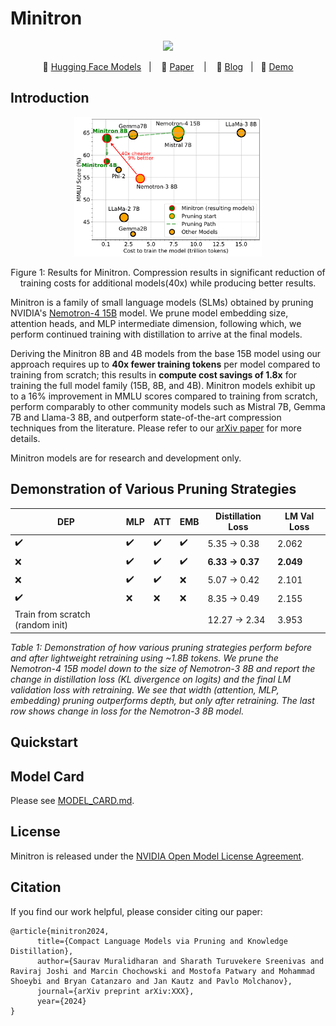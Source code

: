 # Minitron

<p align="center">
<img src="https://www.sauravm.com/assets/img/minitron.png"  width="256">
</p>
<p align="center">
        🤗 <a href="">Hugging Face Models</a>&nbsp&nbsp | &nbsp&nbsp 📄 <a href="">Paper</a> &nbsp&nbsp | &nbsp&nbsp 📜 <a href="">Blog</a> &nbsp | &nbsp 💬 <a href="">Demo</a>
</p>


## Introduction

<div style="text-align: center;">
  <img src="images/minitron.png" alt="Sample Image" width="300"/>
  <p>Figure 1: Results for Minitron. Compression results in significant reduction of training costs for additional models(40x) while producing better results.</p>
</div>

Minitron is a family of small language models (SLMs) obtained by pruning NVIDIA's [Nemotron-4 15B]() model. We prune model embedding size, attention heads, and MLP intermediate dimension, following which, we perform continued training with distillation to arrive at the final models.

Deriving the Minitron 8B and 4B models from the base 15B model using our approach requires up to **40x fewer training tokens** per model compared to training from scratch; this results in **compute cost savings of 1.8x** for training the full model family (15B, 8B, and 4B). Minitron models exhibit up to a 16% improvement in MMLU scores compared to training from scratch, perform comparably to other community models such as Mistral 7B, Gemma 7B and Llama-3 8B, and outperform state-of-the-art compression techniques from the literature. Please refer to our [arXiv paper]() for more details.

Minitron models are for research and development only.

## Demonstration of Various Pruning Strategies

| DEP | MLP | ATT | EMB | Distillation Loss | LM Val Loss |
|-----|-----|-----|-----|-------------------|-------------|
| ✔️  | ✔️  | ✔️  | ✔️  | 5.35 → 0.38       | 2.062       |
| ❌  | ✔️  | ✔️  | ✔️  | **6.33 → 0.37**   | **2.049**   |
| ❌  | ✔️  | ✔️  | ❌  | 5.07 → 0.42       | 2.101       |
| ✔️  | ❌  | ❌  | ❌  | 8.35 → 0.49       | 2.155       |
| Train from scratch (random init) |  |  |  | 12.27 → 2.34 | 3.953       |

*Table 1: Demonstration of how various pruning strategies perform before and after lightweight retraining using ~1.8B tokens. We prune the Nemotron-4 15B model down to the size of Nemotron-3 8B and report the change in distillation loss (KL divergence on logits) and the final LM validation loss with retraining. We see that width (attention, MLP, embedding) pruning outperforms depth, but only after retraining. The last row shows change in loss for the Nemotron-3 8B model.*

## Quickstart

## Model Card
Please see [MODEL_CARD.md](MODEL_CARD.md).

## License

Minitron is released under the [NVIDIA Open Model License Agreement](https://developer.download.nvidia.com/licenses/nvidia-open-model-license-agreement-june-2024.pdf).

## Citation

If you find our work helpful, please consider citing our paper:
```
@article{minitron2024,
      title={Compact Language Models via Pruning and Knowledge Distillation}, 
      author={Saurav Muralidharan and Sharath Turuvekere Sreenivas and Raviraj Joshi and Marcin Chochowski and Mostofa Patwary and Mohammad Shoeybi and Bryan Catanzaro and Jan Kautz and Pavlo Molchanov},
      journal={arXiv preprint arXiv:XXX},
      year={2024}
}
```
